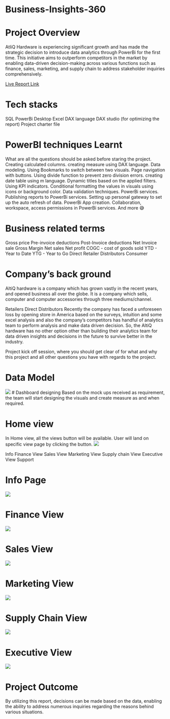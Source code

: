 # Business-Insights-360

# Project Overview

AtliQ Hardware is experiencing significant growth and has made the strategic decision to introduce data analytics through PowerBi for the first time. This initiative aims to outperform competitors in the market by enabling data-driven decision-making across various functions such as finance, sales, marketing, and supply chain to address stakeholder inquiries comprehensively.

<a href="https://app.powerbi.com/view?r=eyJrIjoiMGRlOGQ0MDUtY2RkYi00YjRmLWI0NWEtZjg4MjJmYWU0MjE1IiwidCI6ImM2ZTU0OWIzLTVmNDUtNDAzMi1hYWU5LWQ0MjQ0ZGM1YjJjNCJ9&pageName=ReportSection409d507de006e51a9703">Live Report Link</a>

# Tech stacks

SQL
PowerBi Desktop
Excel
DAX language
DAX studio (for optimizing the report)
Project charter file

# PowerBI techniques Learnt
What are all the questions should be asked before staring the project.
Creating calculated columns.
creating measure using DAX language.
Data modeling.
Using Bookmarks to switch between two visuals.
Page navigation with buttons.
Using divide function to prevent zero division errors.
creating date table using m language.
Dynamic titles based on the applied filters.
Using KPI indicators.
Conditional formatting the values in visuals using icons or background color.
Data validation techniques.
PowerBi services.
Publishing reports to PowerBi services.
Setting up personal gateway to set up the auto refresh of data.
PowerBi App creation.
Collaboration, workspace, access permissions in PowerBi services.
And more 😅

# Business related terms
Gross price
Pre-invoice deductions
Post-Invoice deductions
Net Invoice sale
Gross Margin
Net sales
Net profit
COGC - cost of goods sold
YTD - Year to Date
YTG - Year to Go
Direct
Retailer
Distributors
Consumer
# Company’s back ground
AltiQ hardware is a company which has grown vastly in the recent years, and opened business all over the globe. It is a company which sells, computer and computer accessories through three mediums/channel.

Retailers
Direct
Distributors
Recently the company has faced a unforeseen loss by opening store in America based on the surveys, intuition and some excel analysis and also the company’s competitors has handful of analytics team to perform analysis and make data driven decision. So, the AltiQ hardware has no other option other than building their analytics team for data driven insights and decisions in the future to survive better in the industry.

Project kick off session, where you should get clear of for what and why this project and all other questions you have with regards to the project.

# Data Model
<img src="https://github.com/Sricharan25/Business-Insights-360/blob/main/resources/data_model.png">
# Dashboard designing
Based on the mock ups received as requirement, the team will start designing the visuals and create measure as and when required.

# Home view
In Home view, all the views button will be available. User will land on specific view page by clicking the button.
<img src ="https://github.com/Sricharan25/Business-Insights-360/blob/main/resources/home_view.png">

Info
Finance View
Sales View
Marketing View
Supply chain View
Executive View
Support

# Info Page
<img src="https://github.com/Sricharan25/Business-Insights-360/blob/main/resources/info.png">

# Finance View
<img src="https://github.com/Sricharan25/Business-Insights-360/blob/main/resources/finance_view.png">

# Sales View
<img src="https://github.com/Sricharan25/Business-Insights-360/blob/main/resources/sales_view.png">

# Marketing View
<img src="https://github.com/Sricharan25/Business-Insights-360/blob/main/resources/marketing_view.png">

# Supply Chain View
<img src="https://github.com/Sricharan25/Business-Insights-360/blob/main/resources/supply_chain_view.png">

# Executive View
<img src="https://github.com/Sricharan25/Business-Insights-360/blob/main/resources/executive_view.png">

# Project Outcome
By utilizing this report, decisions can be made based on the data, enabling the ability to address numerous inquiries regarding the reasons behind various situations.




















